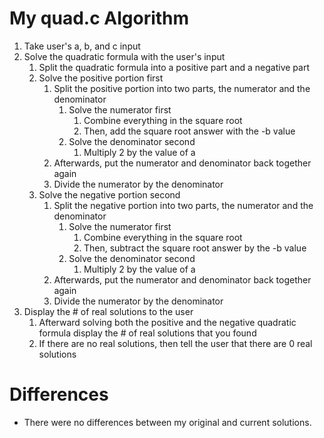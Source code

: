# My quad.c Algorithm 
1. Take user's a, b, and c input
2. Solve the quadratic formula with the user's input
    1. Split the quadratic formula into a positive part and a negative part
    2. Solve the positive portion first
        1. Split the positive portion into two parts, the numerator and the denominator
            1. Solve the numerator first
                1. Combine everything in the square root 
                2. Then, add the square root answer with the -b value
            2. Solve the denominator second
                1. Multiply 2 by the value of a
        2. Afterwards, put the numerator and denominator back together again
        3. Divide the numerator by the denominator 
    3. Solve the negative portion second
        1. Split the negative portion into two parts, the numerator and the denominator
            1. Solve the numerator first
                1. Combine everything in the square root 
                2. Then, subtract the square root answer by the -b value
            2. Solve the denominator second
                1. Multiply 2 by the value of a
        2. Afterwards, put the numerator and denominator back together again
        3. Divide the numerator by the denominator 
3. Display the # of real solutions to the user
    1. Afterward solving both the positive and the negative quadratic formula display the # of real solutions
    that you found
    2. If there are no real solutions, then tell the user that there are 0 real solutions

# Differences
* There were no differences between my original and current solutions.